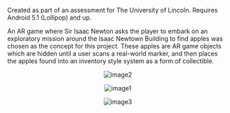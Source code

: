 Created as part of an assessment for The University of Lincoln.
Requires Android 5.1 (Lollipop) and up.

An AR game where Sir Isaac Newton asks the player to embark on an exploratory mission 
around the Isaac Newtown Building to find apples was chosen as the concept for this project. 
These apples are AR game objects which are hidden until a user scans a real-world marker, and 
then places the apples found into an inventory style system as a form of collectible.



<p align="center">
  <img src="https://github.com/Samuel-Harwood/arAssessment/assets/101341494/1d577dc9-aecc-4ee0-980d-45a4b2368b1e" alt="image2">  
</p>
<p align="center">
  <img src="https://github.com/Samuel-Harwood/arAssessment/assets/101341494/bf4f96ec-00ac-4d58-8fb7-e20d8459e9c8" alt="image1">
</p>

<p align="center">
  <img src="https://github.com/Samuel-Harwood/arAssessment/assets/101341494/79d45dce-adfc-4f77-a0d8-061954e0f2b6" alt="image3">
</p>
